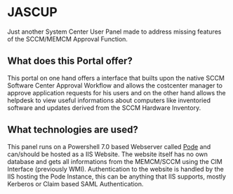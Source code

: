 # JASCUP
Just another System Center User Panel made to address missing features of the SCCM/MEMCM Approval Function.

## What does this Portal offer?
This portal on one hand offers a interface that builts upon the native SCCM Software Center Approval Workflow and allows the costcenter manager to approve application requests for his users and on the other hand allows the helpdesk to view useful informations about computers like inventoried software and updates derived from the SCCM Hardware Inventory.

## What technologies are used?
This panel runs on a Powershell 7.0 based Webserver called [Pode](https://github.com/Badgerati/Pode) and can/should be hosted as a IIS Website.
The website itself has no own database and gets all informations from the MEMCM/SCCM using the CIM Interface (previously WMI).
Authentication to the website is handled by the IIS hosting the Pode Instance, this can be anything that IIS supports, mostly Kerberos or Claim based SAML Authentication.
